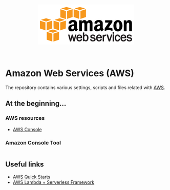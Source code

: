 <br/>
<p align="center">
  <img src="https://github.com/revgen/aws-repository/blob/master/aws.png?raw=true">
</p>
<br/>

# Amazon Web Services (AWS)

The repository contains various settings, scripts and files related with [AWS](https://aws.amazon.com/).

## At the beginning...

### AWS resources

* [AWS Console]()


### Amazon Console Tool

```bash
```

## Useful links

* [AWS Quick Starts](https://aws-quickstart.github.io/index.html)
* [AWS Lambda + Serverless Framework](https://github.com/serverless/examples)

